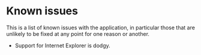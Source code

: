 Known issues
============

This is a list of known issues with the application, in particular
those that are unlikely to be fixed at any point for one reason or
another.

* Support for Internet Explorer is dodgy.
